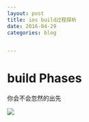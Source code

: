 ```yaml
---
layout: post
title: ios build过程探析
date: 2016-04-29
categories: blog


---
```



# build Phases

 你会不会忽然的出先

![](http://7xqijx.com1.z0.glb.clouddn.com/1.png)


         

     
  
  
 
  
  